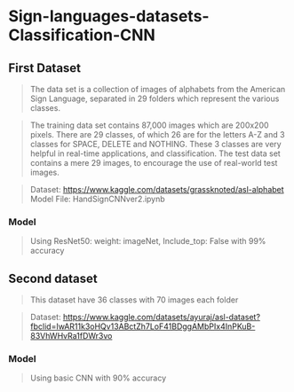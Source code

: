 # Sign-languages-datasets-Classification-CNN
## First Dataset
> The data set is a collection of images of alphabets from the American Sign Language, separated in 29 folders which represent the various classes.


> The training data set contains 87,000 images which are 200x200 pixels. There are 29 classes, of which 26 are for the letters A-Z and 3 classes for SPACE, DELETE and NOTHING.
These 3 classes are very helpful in real-time applications, and classification.
The test data set contains a mere 29 images, to encourage the use of real-world test images.

> Dataset: https://www.kaggle.com/datasets/grassknoted/asl-alphabet
> Model File: HandSignCNNver2.ipynb

### Model

> Using ResNet50: weight: imageNet, Include_top: False with 99% accuracy
## Second dataset

> This dataset have 36 classes with 70 images each folder

> Dataset: https://www.kaggle.com/datasets/ayuraj/asl-dataset?fbclid=IwAR11k3oHQv13ABctZh7LoF41BDggAMbPIx4InPKuB-83VhWHvRa1fDWr3vo

### Model

> Using basic CNN with 90% accuracy 

